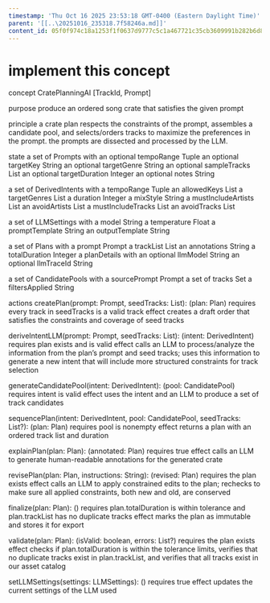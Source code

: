 ```yaml
---
timestamp: 'Thu Oct 16 2025 23:53:18 GMT-0400 (Eastern Daylight Time)'
parent: '[[..\20251016_235318.7f58246a.md]]'
content_id: 05f0f974c18a1253f1f0637d9777c5c1a467721c35cb3609991b282b6d8637a4
---
```


# implement this concept

concept CratePlanningAI \[TrackId, Prompt]

purpose produce an ordered song crate that satisfies the given prompt

principle a crate plan respects the constraints of the prompt, assembles a candidate pool, and selects/orders tracks to maximize the preferences in the prompt. the prompts are dissected and processed by the LLM.

state
a set of Prompts with
an optional tempoRange Tuple<Float>
an optional targetKey String
an optional targetGenre String
an optional sampleTracks List<TrackId>
an optional targetDuration Integer
an optional notes String

a set of DerivedIntents with
a tempoRange Tuple<Float>
an allowedKeys List<String>
a targetGenres List<String>
a duration Integer
a mixStyle String
a mustIncludeArtists List<String>
an avoidArtists List<String>
a mustIncludeTracks List<String>
an avoidTracks List<String>

a set of LLMSettings with
a model String
a temperature Float
a promptTemplate String
an outputTemplate String

a set of Plans with
a prompt Prompt
a trackList List<TrackId>
an annotations String
a totalDuration Integer
a planDetails with
an optional llmModel String
an optional llmTraceId String

a set of CandidatePools with
a sourcePrompt Prompt
a set of tracks Set<TrackId>
a filtersApplied String

actions
createPlan(prompt: Prompt, seedTracks: List<TrackId>): (plan: Plan)
requires every track in seedTracks is a valid track
effect creates a draft order that satisfies the constraints and coverage of seed tracks

deriveIntentLLM(prompt: Prompt, seedTracks: List<TrackId>): (intent: DerivedIntent)
requires plan exists and is valid
effect calls an LLM to process/analyze the information from the plan’s prompt and seed tracks; uses this information to generate a new intent that will include more structured constraints for track selection

generateCandidatePool(intent: DerivedIntent): (pool: CandidatePool)
requires intent is valid
effect uses the intent and an LLM to produce a set of track candidates

sequencePlan(intent: DerivedIntent, pool: CandidatePool, seedTracks: List<TrackId>?): (plan: Plan)
requires pool is nonempty
effect returns a plan with an ordered track list and duration

explainPlan(plan: Plan): (annotated: Plan)
requires true
effect calls an LLM to generate human-readable annotations for the generated crate

revisePlan(plan: Plan, instructions: String): (revised: Plan)
requires the plan exists
effect calls an LLM to apply constrained edits to the plan; rechecks to make sure all applied constraints, both new and old, are conserved

finalize(plan: Plan): ()
requires plan.totalDuration is within tolerance and plan.trackList has no duplicate tracks
effect marks the plan as immutable and stores it for export

validate(plan: Plan): (isValid: boolean, errors: List<String>?)
requires the plan exists
effect checks if plan.totalDuration is within the tolerance limits, verifies that no duplicate tracks exist in plan.trackList, and verifies that all tracks exist in our asset catalog

setLLMSettings(settings: LLMSettings): ()
requires true
effect updates the current settings of the LLM used
